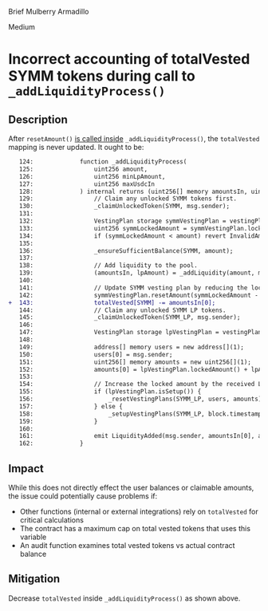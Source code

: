 Brief Mulberry Armadillo

Medium

# Incorrect accounting of totalVested SYMM tokens during call to `_addLiquidityProcess()`

## Description
After `resetAmount()` [is called inside](https://github.com/sherlock-audit/2025-03-symm-io-stacking/blob/main/token/contracts/vesting/SymmVesting.sol#L141-L142) `_addLiquidityProcess()`, the `totalVested` mapping is never updated. It ought to be:
```diff
   124:          	function _addLiquidityProcess(
   125:          		uint256 amount,
   126:          		uint256 minLpAmount,
   127:          		uint256 maxUsdcIn
   128:          	) internal returns (uint256[] memory amountsIn, uint256 lpAmount) {
   129:          		// Claim any unlocked SYMM tokens first.
   130:          		_claimUnlockedToken(SYMM, msg.sender);
   131:          
   132:          		VestingPlan storage symmVestingPlan = vestingPlans[SYMM][msg.sender];
   133:          		uint256 symmLockedAmount = symmVestingPlan.lockedAmount();
   134:          		if (symmLockedAmount < amount) revert InvalidAmount();
   135:          
   136:          		_ensureSufficientBalance(SYMM, amount);
   137:          
   138:          		// Add liquidity to the pool.
   139:          		(amountsIn, lpAmount) = _addLiquidity(amount, minLpAmount, maxUsdcIn);
   140:          
   141:          		// Update SYMM vesting plan by reducing the locked amount.
   142:          		symmVestingPlan.resetAmount(symmLockedAmount - amountsIn[0]);
+  143:          		totalVested[SYMM] -= amountsIn[0];
   144:          		// Claim any unlocked SYMM LP tokens.
   145:          		_claimUnlockedToken(SYMM_LP, msg.sender);
   146:          
   147:          		VestingPlan storage lpVestingPlan = vestingPlans[SYMM_LP][msg.sender];
   148:          
   149:          		address[] memory users = new address[](1);
   150:          		users[0] = msg.sender;
   151:          		uint256[] memory amounts = new uint256[](1);
   152:          		amounts[0] = lpVestingPlan.lockedAmount() + lpAmount;
   153:          
   154:          		// Increase the locked amount by the received LP tokens.
   155:          		if (lpVestingPlan.isSetup()) {
   156:          			_resetVestingPlans(SYMM_LP, users, amounts);
   157:          		} else {
   158:          			_setupVestingPlans(SYMM_LP, block.timestamp, symmVestingPlan.endTime, users, amounts);
   159:          		}
   160:          
   161:          		emit LiquidityAdded(msg.sender, amountsIn[0], amountsIn[1], lpAmount);
   162:          	}
```

## Impact
While this does not directly effect the user balances or claimable amounts, the issue could potentially cause problems if:
- Other functions (internal or external integrations) rely on `totalVested` for critical calculations
- The contract has a maximum cap on total vested tokens that uses this variable
- An audit function examines total vested tokens vs actual contract balance

## Mitigation 
Decrease `totalVested` inside `_addLiquidityProcess()` as shown above.